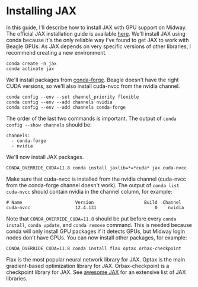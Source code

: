 # Installing JAX

In this guide, I'll describe how to install JAX with GPU support on Midway.
The official JAX installation guide is available [here](https://jax.readthedocs.io/en/latest/installation.html).
We'll install JAX using conda because it's the only reliable way I've found to get JAX to work with Beagle GPUs.
As JAX depends on very specific versions of other libraries, I recommend creating a new environment.

    conda create -n jax
    conda activate jax

We'll install packages from [conda-forge](https://conda-forge.org/).
Beagle doesn't have the right CUDA versions, so we'll also install cuda-nvcc from the nvidia channel.

    conda config --env --set channel_priority flexible
    conda config --env --add channels nvidia
    conda config --env --add channels conda-forge

The order of the last two commands is important.
The output of `conda config --show channels` should be:

    channels:
      - conda-forge
      - nvidia

We'll now install JAX packages.

    CONDA_OVERRIDE_CUDA=11.8 conda install jaxlib=*=*cuda* jax cuda-nvcc

Make sure that cuda-nvcc is installed from the nvidia channel (cuda-nvcc from the conda-forge channel doesn't work).
The output of `conda list cuda-nvcc` should contain nvidia in the channel column, for example:

    # Name                    Version                   Build  Channel
    cuda-nvcc                 12.4.131                      0    nvidia

Note that `CONDA_OVERRIDE_CUDA=11.8` should be put before every `conda install`, `conda update`, and `conda remove` command.
This is needed because conda will only install GPU packages if it detects GPUs, but Midway login nodes don't have GPUs.
You can now install other packages, for example:

    CONDA_OVERRIDE_CUDA=11.8 conda install flax optax orbax-checkpoint

Flax is the most popular neural network library for JAX.
Optax is the main gradient-based optimization library for JAX.
Orbax-checkpoint is a checkpoint library for JAX.
See [awesome JAX](https://github.com/n2cholas/awesome-jax) for an extensive list of JAX libraries.